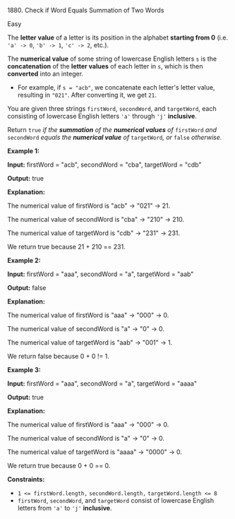1880\. Check if Word Equals Summation of Two Words

Easy

The **letter value** of a letter is its position in the alphabet **starting from 0** (i.e. `'a' -> 0`, `'b' -> 1`, `'c' -> 2`, etc.).

The **numerical value** of some string of lowercase English letters `s` is the **concatenation** of the **letter values** of each letter in `s`, which is then **converted** into an integer.

*   For example, if `s = "acb"`, we concatenate each letter's letter value, resulting in `"021"`. After converting it, we get `21`.

You are given three strings `firstWord`, `secondWord`, and `targetWord`, each consisting of lowercase English letters `'a'` through `'j'` **inclusive**.

Return `true` _if the **summation** of the **numerical values** of_ `firstWord` _and_ `secondWord` _equals the **numerical value** of_ `targetWord`_, or_ `false` _otherwise._

**Example 1:**

**Input:** firstWord = "acb", secondWord = "cba", targetWord = "cdb"

**Output:** true

**Explanation:** 

The numerical value of firstWord is "acb" -> "021" -> 21. 

The numerical value of secondWord is "cba" -> "210" -> 210. 

The numerical value of targetWord is "cdb" -> "231" -> 231. 

We return true because 21 + 210 == 231.

**Example 2:**

**Input:** firstWord = "aaa", secondWord = "a", targetWord = "aab"

**Output:** false

**Explanation:** 

The numerical value of firstWord is "aaa" -> "000" -> 0. 

The numerical value of secondWord is "a" -> "0" -> 0. 

The numerical value of targetWord is "aab" -> "001" -> 1. 

We return false because 0 + 0 != 1.

**Example 3:**

**Input:** firstWord = "aaa", secondWord = "a", targetWord = "aaaa"

**Output:** true

**Explanation:** 

The numerical value of firstWord is "aaa" -> "000" -> 0. 

The numerical value of secondWord is "a" -> "0" -> 0. 

The numerical value of targetWord is "aaaa" -> "0000" -> 0. 

We return true because 0 + 0 == 0.

**Constraints:**

*   `1 <= firstWord.length,` `secondWord.length,` `targetWord.length <= 8`
*   `firstWord`, `secondWord`, and `targetWord` consist of lowercase English letters from `'a'` to `'j'` **inclusive**.
